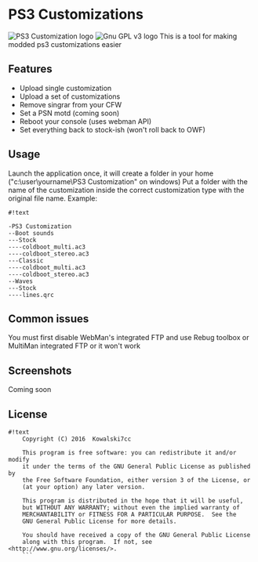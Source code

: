 # PS3 Customizations #
![PS3 Customization logo](https://bitbucket.org/repo/LzBMnK/images/3272281403-PS3_Customization-01.png)
![Gnu GPL v3 logo](https://www.gnu.org/graphics/gplv3-127x51.png)
This is a tool for making modded ps3 customizations easier

## Features ##
* Upload single customization
* Upload a set of customizations
* Remove singrar from your CFW
* Set a PSN motd (coming soon)
* Reboot your console (uses webman API)
* Set everything back to stock-ish (won't roll back to OWF)

## Usage ##
Launch the application once, it will create a folder in your home ("c:\user\yourname\PS3 Customization" on windows)
Put a folder with the name of the customization inside the correct customization type with the original file name.
Example:

```
#!text

-PS3 Customization
--Boot sounds
---Stock
----coldboot_multi.ac3
----coldboot_stereo.ac3
---Classic
----coldboot_multi.ac3
----coldboot_stereo.ac3
--Waves
---Stock
----lines.qrc
```

## Common issues ##
You must first disable WebMan's integrated FTP and use Rebug toolbox or MultiMan integrated FTP or it won't work

## Screenshots ##
Coming soon

## License ##
```
#!text
    Copyright (C) 2016  Kowalski7cc

    This program is free software: you can redistribute it and/or modify
    it under the terms of the GNU General Public License as published by
    the Free Software Foundation, either version 3 of the License, or
    (at your option) any later version.

    This program is distributed in the hope that it will be useful,
    but WITHOUT ANY WARRANTY; without even the implied warranty of
    MERCHANTABILITY or FITNESS FOR A PARTICULAR PURPOSE.  See the
    GNU General Public License for more details.

    You should have received a copy of the GNU General Public License
    along with this program.  If not, see <http://www.gnu.org/licenses/>.
	```